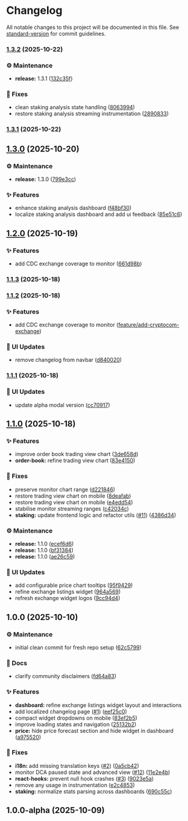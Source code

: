 # Changelog

All notable changes to this project will be documented in this file. See [standard-version](https://github.com/conventional-changelog/standard-version) for commit guidelines.

### [1.3.2](https://github.com/luzzo33/nos-plus-web/compare/v1.3.0...v1.3.2) (2025-10-22)


### ⚙️ Maintenance

* **release:** 1.3.1 ([132c35f](https://github.com/luzzo33/nos-plus-web/commit/132c35f8fcdd02aca33340e4c2fb16c70b67fe73))


### 🐞 Fixes

* clean staking analysis state handling ([8063994](https://github.com/luzzo33/nos-plus-web/commit/80639945b77e5fe39f7a8b336af1a7dd4b766995))
* restore staking analysis streaming instrumentation ([2890833](https://github.com/luzzo33/nos-plus-web/commit/289083307176363705cb258f3a47ed90849ec4d4))

### [1.3.1](https://github.com/luzzo33/nos-plus-web/compare/v1.3.0...v1.3.1) (2025-10-22)

## [1.3.0](https://github.com/luzzo33/nos-plus-web/compare/v1.2.0...v1.3.0) (2025-10-20)


### ⚙️ Maintenance

* **release:** 1.3.0 ([799e3cc](https://github.com/luzzo33/nos-plus-web/commit/799e3ccb4402e6441c18610a72df26f9b343b728))


### ✨ Features

* enhance staking analysis dashboard ([f48bf30](https://github.com/luzzo33/nos-plus-web/commit/f48bf300ec39d685090580fcca70525474064770))
* localize staking analysis dashboard and add ui feedback ([85e51c6](https://github.com/luzzo33/nos-plus-web/commit/85e51c65da0ee910732b2f519fcf8187651bc815))

## [1.2.0](https://github.com/luzzo33/nos-plus-web/compare/v1.1.3...v1.2.0) (2025-10-19)


### ✨ Features

* add CDC exchange coverage to monitor ([661d98b](https://github.com/luzzo33/nos-plus-web/commit/661d98b72c6a250811a190b9c1e6dc8a7e959c2d))

### [1.1.3](https://github.com/luzzo33/nos-plus-web/compare/v1.1.2...v1.1.3) (2025-10-18)

### [1.1.2](https://github.com/luzzo33/nos-plus-web/compare/v1.1.1...v1.1.2) (2025-10-18)

### ✨ Features

* add CDC exchange coverage to monitor ([feature/add-cryptocom-exchange](https://github.com/luzzo33/nos-plus-web/tree/feature/add-cryptocom-exchange))


### 🎨 UI Updates

* remove changelog from navbar ([d840020](https://github.com/luzzo33/nos-plus-web/commit/d84002087aa0e70a8d42d532769eba88f9c10048))

### [1.1.1](https://github.com/luzzo33/nos-plus-web/compare/v1.1.0...v1.1.1) (2025-10-18)


### 🎨 UI Updates

* update alpha modal version ([cc70917](https://github.com/luzzo33/nos-plus-web/commit/cc709171001542bee8ebb3fadc3d10a9b86afb41))

## [1.1.0](https://github.com/luzzo33/nos-plus-web/compare/v1.0.0...v1.1.0) (2025-10-18)


### ✨ Features

* improve order book trading view chart ([3de658d](https://github.com/luzzo33/nos-plus-web/commit/3de658d2054c71e57905c63ce560dd1eff38a8cc))
* **order-book:** refine trading view chart ([83e4150](https://github.com/luzzo33/nos-plus-web/commit/83e415073a1e47119412f3f60bfc387510531ebb))


### 🐞 Fixes

* preserve monitor chart range ([d221846](https://github.com/luzzo33/nos-plus-web/commit/d221846afa9a0ca5c43f45f68f60c5a8f3aac8c5))
* restore trading view chart on mobile ([8deafab](https://github.com/luzzo33/nos-plus-web/commit/8deafab660016a525d4bfebbc990c03cbdaf9cf0))
* restore trading view chart on mobile ([e4edd54](https://github.com/luzzo33/nos-plus-web/commit/e4edd549016d1e115586faed465f8a59fda3256c))
* stabilise monitor streaming ranges ([c42034c](https://github.com/luzzo33/nos-plus-web/commit/c42034ccd88cd89d5a73d84863a22719c19b3047))
* **staking:** update frontend logic and refactor utils ([#11](https://github.com/luzzo33/nos-plus-web/issues/11)) ([4386d34](https://github.com/luzzo33/nos-plus-web/commit/4386d344c95f285265899b04efd75e979847e507))


### ⚙️ Maintenance

* **release:** 1.1.0 ([ecef6d6](https://github.com/luzzo33/nos-plus-web/commit/ecef6d6a95ca4e8df8412c35c190b8d8322ffa85))
* **release:** 1.1.0 ([bf31384](https://github.com/luzzo33/nos-plus-web/commit/bf3138492fd9ce97c2daf8f1381def4696e47672))
* **release:** 1.1.0 ([ae26c59](https://github.com/luzzo33/nos-plus-web/commit/ae26c59ed2eb7f74978fdbfdbcbc46bef5f976c3))


### 🎨 UI Updates

* add configurable price chart tooltips ([95f9429](https://github.com/luzzo33/nos-plus-web/commit/95f9429431789d63209126ad8305709df4d12607))
* refine exchange listings widget ([964a569](https://github.com/luzzo33/nos-plus-web/commit/964a569b9edec39fd93a15f3a3f2087946cc1545))
* refresh exchange widget logos ([9cc94d4](https://github.com/luzzo33/nos-plus-web/commit/9cc94d492eafa283c2f6563c89bc9913fec98b1d))

## 1.0.0 (2025-10-10)


### ⚙️ Maintenance

* initial clean commit for fresh repo setup ([62c5799](https://github.com/luzzo33/nos-plus-web/commit/62c5799cf2711c991bef3e1c753af6a9418ad874))


### 📝 Docs

* clarify community disclaimers ([fd64a83](https://github.com/luzzo33/nos-plus-web/commit/fd64a8358e14df0233bb3bda261ae4e40521c9a6))


### ✨ Features

* **dashboard:** refine exchange listings widget layout and interactions
* add localized changelog page ([#1](https://github.com/luzzo33/nos-plus-web/issues/1)) ([eef25c0](https://github.com/luzzo33/nos-plus-web/commit/eef25c0d7f6774b4d6b218c96f554759dea7d0fa))
* compact widget dropdowns on mobile ([83ef2b5](https://github.com/luzzo33/nos-plus-web/commit/83ef2b51dc0a684a9fa763fc1fa08e6556d397a9))
* improve loading states and navigation ([25132b2](https://github.com/luzzo33/nos-plus-web/commit/25132b2a50575444b35d532650a4259d15529bbb))
* **price:** hide price forecast section and hide widget in dashboard ([a975520](https://github.com/luzzo33/nos-plus-web/commit/a975520cf89e5f2f7bb025dcfdba8d1f2da424c6))


### 🐞 Fixes

* **i18n:** add missing translation keys ([#2](https://github.com/luzzo33/nos-plus-web/issues/2)) ([0a5cb42](https://github.com/luzzo33/nos-plus-web/commit/0a5cb42c06e774279e00272bcd05a3632e4b7c20))
* monitor DCA paused state and advanced view ([#12](https://github.com/luzzo33/nos-plus-web/issues/12)) ([11e2e4b](https://github.com/luzzo33/nos-plus-web/commit/11e2e4be73613a7e3022f4698cfe0548cd48b2c2))
* **react-hooks:** prevent null hook crashes ([#3](https://github.com/luzzo33/nos-plus-web/issues/3)) ([9023e5a](https://github.com/luzzo33/nos-plus-web/commit/9023e5a2fc20cc9fd819a90c426ef358939b78fd))
* remove any usage in instrumentation ([e2c4853](https://github.com/luzzo33/nos-plus-web/commit/e2c48536cf4228b24bad86cc3f1099818add87fa))
* **staking:** normalize stats parsing across dashboards ([690c55c](https://github.com/luzzo33/nos-plus-web/commit/690c55c384ab751facaa9076a445a61e917bced9))

## 1.0.0-alpha (2025-10-09)

